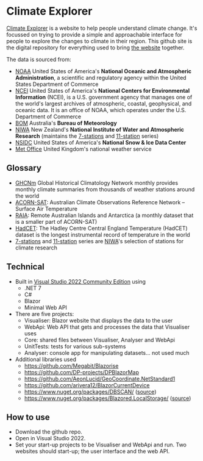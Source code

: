 # Climate Explorer

[Climate Explorer](https://www.climateexplorer.net/) is a website to help people understand climate change. It's focussed on trying to provide a simple and approachable interface for people to explore the changes to climate in their region. This github site is the digital repository for everything used to bring [the website](https://www.climateexplorer.net/) together.

The data is sourced from:

- [NOAA](https://www.noaa.gov/) United States of America's **National Oceanic and Atmospheric Administration**, a scientific and regulatory agency within the United States Department of Commerce
- [NCEI](https://www.ncei.noaa.gov/) United States of America's **National Centers for Environmental Information** (NCEI), is a U.S. government agency that manages one of the world's largest archives of atmospheric, coastal, geophysical, and oceanic data. It is an office of NOAA, which operates under the U.S. Department of Commerce
- [BOM](http://www.bom.gov.au/) Australia's **Bureau of Meteorology**
- [NIWA](https://niwa.co.nz/) New Zealand's **National Institute of Water and Atmospheric Research** (maintains the [7-stations](https://niwa.co.nz/seven-stations) and [11-station](https://niwa.co.nz/our-science/climate/information-and-resources/nz-temp-record/temperature-trends-from-raw-data) series)
- [NSIDC](https://nsidc.org/home) United States of America's **National Snow & Ice Data Center**
- [Met Office](https://www.metoffice.gov.uk/) United Kingdom's national weather service

## Glossary
- [GHCNm](https://www.ncei.noaa.gov/products/land-based-station/global-historical-climatology-network-monthly) Global Historical Climatology Network monthly provides monthly climate summaries from thousands of weather stations around the world
- [ACORN-SAT](http://www.bom.gov.au/climate/data/acorn-sat/): Australian Climate Observations Reference Network – Surface Air Temperature
- [RAIA](http://www.bom.gov.au/climate/data/acorn-sat/#tabs=Data-and-networks): Remote Australian Islands and Antarctica (a monthly dataset that is a smaller part of ACORN-SAT)
- [HadCET](https://www.metoffice.gov.uk/hadobs/hadcet/index.html): The Hadley Centre Central England Temperature (HadCET) dataset is the longest instrumental record of temperature in the world
- [7-stations](https://niwa.co.nz/seven-stations) and [11-station](https://niwa.co.nz/our-science/climate/information-and-resources/nz-temp-record/temperature-trends-from-raw-data) series are [NIWA](https://niwa.co.nz/)'s selection of stations for climate research 

## Technical
- Built in [Visual Studio 2022 Community Edition](https://visualstudio.microsoft.com/vs/community/) using
  - .NET 7
  - C#
  - Blazor
  - Minimal Web API
- There are five projects:
  - Visualiser: Blazor website that displays the data to the user
  - WebApi: Web API that gets and processes the data that Visualiser uses
  - Core: shared files between Visualiser, Analyser and WebApi
  - UnitTests: tests for various sub-systems
  - Analyser: console app for manipulating datasets... not used much
- Additional libraries used
  - https://github.com/Megabit/Blazorise
  - https://github.com/DP-projects/DPBlazorMap
  - https://github.com/AeonLucid/GeoCoordinate.NetStandard1
  - https://github.com/arivera12/BlazorCurrentDevice
  - https://www.nuget.org/packages/DBSCAN/ ([source](https://github.com/viceroypenguin/Dbscan))
  - https://www.nuget.org/packages/Blazored.LocalStorage/ ([source](https://github.com/Blazored/LocalStorage))

## How to use

- Download the github repo. 
- Open in Visual Studio 2022. 
- Set your start-up projects to be Visualiser and WebApi and run. Two websites should start-up; the user interface and the web API.

